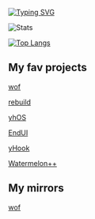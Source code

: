 [![Typing SVG](https://readme-typing-svg.demolab.com?font=Fira+Code&weight=700&size=27&duration=3000&pause=100&color=9e57eb&background=16131700&repeat=false&width=435&lines=Hi!%2C+I'm+aceinetx)](https://git.io/typing-svg)

![Stats](https://github-readme-stats.vercel.app/api?username=aceinetx\&show_icons=true\&theme=radical&bg_color=161317&title_color=8b57eb&text_color=D8C6CB)

[![Top Langs](https://github-readme-stats.vercel.app/api/top-langs/?username=aceinetx&layout=compact&hide_progress=true&theme=radical&bg_color=161317&title_color=8b57eb&text_color=D8C6CB)](https://github.com/anuraghazra/github-readme-stats)
## My fav projects
[wof](https://github.com/aceinetx/wof)

[rebuild](https://github.com/aceinetx/rebuild)

[yhOS](https://github.com/aceinetx/yhos)

[EndUI](https://github.com/aceinetx/endui)

[yHook](https://github.com/aceinetx/yHook)

[Watermelon++](https://github.com/aceinetx/Watermelon)
## My mirrors
[wof](https://github.com/aceinetx/wof)
